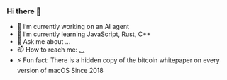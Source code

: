 ### Hi there 👋

- 🔭 I’m currently working on an AI agent
- 🌱 I’m currently learning JavaScript, Rust, C++
- 💬 Ask me about ...
- 📫 How to reach me: [...](https://www.linkedin.com/in/bwiki/)
- ⚡ Fun fact: There is a hidden copy of the bitcoin whitepaper on every version of macOS Since 2018
